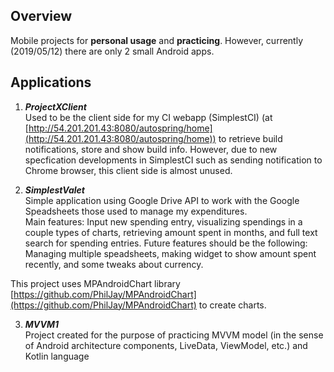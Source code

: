 ## Overview
Mobile projects for <strong>personal usage</strong> and <strong>practicing</strong>. However, currently (2019/05/12) there are only 2 small Android apps. 

## Applications
1. ***ProjectXClient***  
Used to be the client side for my CI webapp (SimplestCI) (at [http://54.201.201.43:8080/autospring/home](http://54.201.201.43:8080/autospring/home)) to retrieve build notifications, store and show build info. However, due to new specfication developments in SimplestCI such as sending notification to Chrome browser, this client side is almost unused. 

2. ***SimplestValet***  
Simple application using Google Drive API to work with the Google Speadsheets those used to manage my expenditures.  
 Main features: Input new spending entry, visualizing spendings in a couple types of charts, retrieving amount spent in months, and full text search for spending entries. Future features should be the following: Managing multiple speadsheets, making widget to show amount spent recently, and some tweaks about currency.  

 This project uses MPAndroidChart library [https://github.com/PhilJay/MPAndroidChart](https://github.com/PhilJay/MPAndroidChart) to create charts.

3. ***MVVM1***  
Project created for the purpose of practicing MVVM model (in the sense of Android architecture components, LiveData, ViewModel, etc.) and Kotlin language
